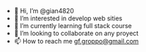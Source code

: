 - 👋 Hi, I’m @gian4820
- 👀 I’m interested in develop web sities
- 🌱 I’m currently learning full stack course
- 💞️ I’m looking to collaborate on any proyect
- 📫 How to reach me gf.groppo@gmail.com

<!---
gian4820/gian4820 is a ✨ special ✨ repository because its `README.md` (this file) appears on your GitHub profile.
You can click the Preview link to take a look at your changes.
--->
